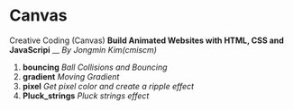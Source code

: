# Canvas
Creative Coding (Canvas)
**Build Animated Websites with HTML, CSS and JavaScripi**  __ *By Jongmin Kim(cmiscm)*


1. **bouncing** *Ball Collisions and Bouncing*
2. **gradient** *Moving Gradient*
3. **pixel** *Get pixel color and create a ripple effect*
4. **Pluck_strings** *Pluck strings effect*
